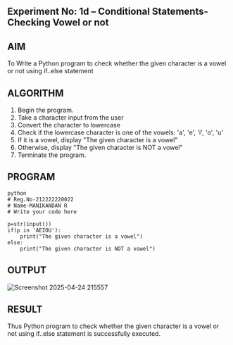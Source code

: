 ## Experiment No: 1d – Conditional Statements- Checking Vowel or not

## AIM  
To Write a Python program to check whether the given character is a vowel or not using if..else statement
## ALGORITHM  
1. Begin the program.  
2. Take a character input from the user
3. Convert the character to lowercase
4. Check if the lowercase character is one of the vowels: 'a', 'e', 'i', 'o', 'u'
5. If it is a vowel, display "The given character is a vowel"
6. Otherwise, display "The given character is NOT a vowel"
4. Terminate the program.

## PROGRAM
```
python
# Reg.No-212222220022
# Name-MANIKANDAN R
# Write your code here

p=str(input())
if(p in 'AEIOU'):
    print("The given character is a vowel")
else:
    print("The given character is NOT a vowel")
```

## OUTPUT

![Screenshot 2025-04-24 215557](https://github.com/user-attachments/assets/4ae613d9-e091-47a9-b5bd-574856c3bc00)



## RESULT
Thus Python program to check whether the given character is a vowel or not using if..else statement is successfully executed.
